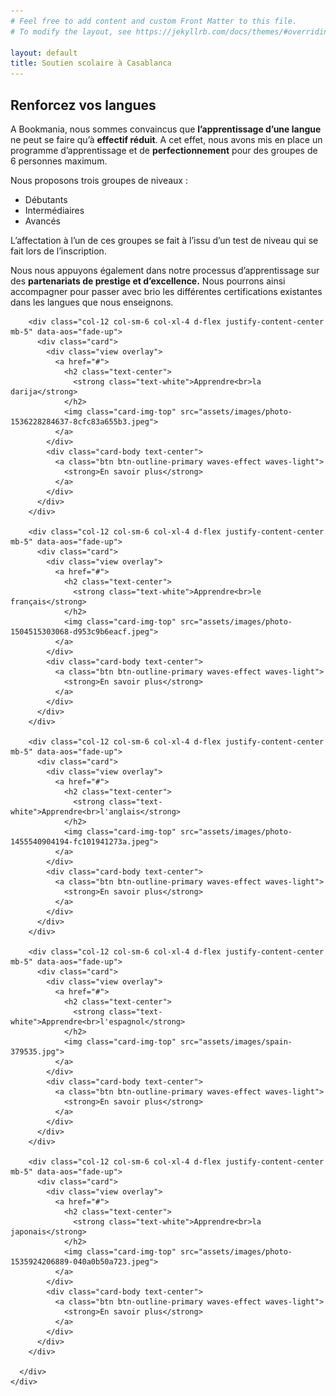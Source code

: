 ```yaml
---
# Feel free to add content and custom Front Matter to this file.
# To modify the layout, see https://jekyllrb.com/docs/themes/#overriding-theme-defaults

layout: default
title: Soutien scolaire à Casablanca
---
```

<main id="centre-langues" class="mb-0 pb-0">

  <section class="container mt-5 py-5">
    <div class="mt-4">
      <h1 class="font-weight-normal mb-4">
        <strong>Renforcez vos langues</strong>
      </h1>
    </div>
    <p>
      A Bookmania, nous sommes convaincus que <strong>l’apprentissage d’une langue</strong> ne peut se faire qu’à <strong>effectif réduit</strong>. A cet effet, nous avons mis en place un programme d’apprentissage et de <strong>perfectionnement</strong> pour des groupes de 6 personnes maximum.
    </p>
    <p>
      Nous proposons trois groupes de niveaux :
    </p>
    <ul>
      <li>Débutants</li>
      <li>Intermédiaires</li>
      <li>Avancés</li>
    </ul>
    <p>
      L’affectation à l’un de ces groupes se fait à l’issu d’un test de niveau qui se fait lors de l’inscription.
    </p>
    <p>
      Nous nous appuyons également dans notre processus d’apprentissage sur des <strong>partenariats de prestige et d’excellence.</strong> Nous pourrons ainsi accompagner pour passer avec brio les différentes certifications existantes dans les langues que nous enseignons.
    </p>
  </section>

  <section class="pt-5 pb-3 blue-grey lighten-5">
    <div class="container">
      <div class="row justify-content-center">

        <div class="col-12 col-sm-6 col-xl-4 d-flex justify-content-center mb-5" data-aos="fade-up">
          <div class="card">
            <div class="view overlay">
              <a href="#">
                <h2 class="text-center">
                  <strong class="text-white">Apprendre<br>la darija</strong>
                </h2>
                <img class="card-img-top" src="assets/images/photo-1536228284637-8cfc83a655b3.jpeg">
              </a>
            </div>
            <div class="card-body text-center">
              <a class="btn btn-outline-primary waves-effect waves-light">
                <strong>En savoir plus</strong>
              </a>
            </div>
          </div>
        </div>

        <div class="col-12 col-sm-6 col-xl-4 d-flex justify-content-center mb-5" data-aos="fade-up">
          <div class="card">
            <div class="view overlay">
              <a href="#">
                <h2 class="text-center">
                  <strong class="text-white">Apprendre<br>le français</strong>
                </h2>
                <img class="card-img-top" src="assets/images/photo-1504515303068-d953c9b6eacf.jpeg">
              </a>
            </div>
            <div class="card-body text-center">
              <a class="btn btn-outline-primary waves-effect waves-light">
                <strong>En savoir plus</strong>
              </a>
            </div>
          </div>
        </div>

        <div class="col-12 col-sm-6 col-xl-4 d-flex justify-content-center mb-5" data-aos="fade-up">
          <div class="card">
            <div class="view overlay">
              <a href="#">
                <h2 class="text-center">
                  <strong class="text-white">Apprendre<br>l'anglais</strong>
                </h2>
                <img class="card-img-top" src="assets/images/photo-1455540904194-fc101941273a.jpeg">
              </a>
            </div>
            <div class="card-body text-center">
              <a class="btn btn-outline-primary waves-effect waves-light">
                <strong>En savoir plus</strong>
              </a>
            </div>
          </div>
        </div>

        <div class="col-12 col-sm-6 col-xl-4 d-flex justify-content-center mb-5" data-aos="fade-up">
          <div class="card">
            <div class="view overlay">
              <a href="#">
                <h2 class="text-center">
                  <strong class="text-white">Apprendre<br>l'espagnol</strong>
                </h2>
                <img class="card-img-top" src="assets/images/spain-379535.jpg">
              </a>
            </div>
            <div class="card-body text-center">
              <a class="btn btn-outline-primary waves-effect waves-light">
                <strong>En savoir plus</strong>
              </a>
            </div>
          </div>
        </div>

        <div class="col-12 col-sm-6 col-xl-4 d-flex justify-content-center mb-5" data-aos="fade-up">
          <div class="card">
            <div class="view overlay">
              <a href="#">
                <h2 class="text-center">
                  <strong class="text-white">Apprendre<br>la japonais</strong>
                </h2>
                <img class="card-img-top" src="assets/images/photo-1535924206889-040a0b50a723.jpeg">
              </a>
            </div>
            <div class="card-body text-center">
              <a class="btn btn-outline-primary waves-effect waves-light">
                <strong>En savoir plus</strong>
              </a>
            </div>
          </div>
        </div>

      </div>
    </div>
  </section>

</main>

